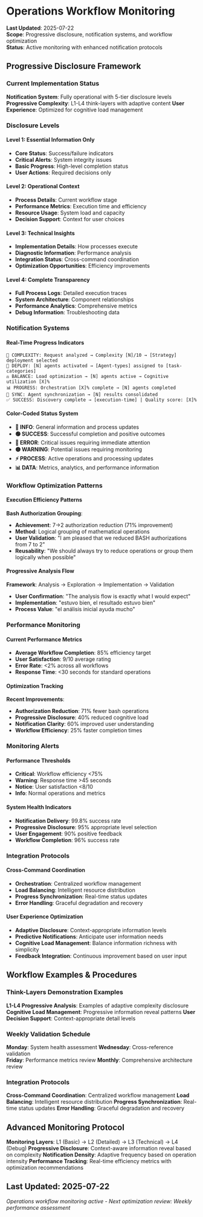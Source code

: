 # Operations Workflow Monitoring

**Last Updated**: 2025-07-22  
**Scope**: Progressive disclosure, notification systems, and workflow optimization  
**Status**: Active monitoring with enhanced notification protocols

## Progressive Disclosure Framework

### Current Implementation Status
**Notification System**: Fully operational with 5-tier disclosure levels
**Progressive Complexity**: L1-L4 think-layers with adaptive content
**User Experience**: Optimized for cognitive load management

### Disclosure Levels

#### **Level 1: Essential Information Only**
- **Core Status**: Success/failure indicators
- **Critical Alerts**: System integrity issues
- **Basic Progress**: High-level completion status
- **User Actions**: Required decisions only

#### **Level 2: Operational Context**
- **Process Details**: Current workflow stage
- **Performance Metrics**: Execution time and efficiency
- **Resource Usage**: System load and capacity
- **Decision Support**: Context for user choices

#### **Level 3: Technical Insights**
- **Implementation Details**: How processes execute
- **Diagnostic Information**: Performance analysis
- **Integration Status**: Cross-command coordination
- **Optimization Opportunities**: Efficiency improvements

#### **Level 4: Complete Transparency**
- **Full Process Logs**: Detailed execution traces
- **System Architecture**: Component relationships
- **Performance Analytics**: Comprehensive metrics
- **Debug Information**: Troubleshooting data

### Notification Systems

#### **Real-Time Progress Indicators**
```
🎯 COMPLEXITY: Request analyzed → Complexity [N]/10 → [Strategy] deployment selected
🤖 DEPLOY: [N] agents activated → [Agent-types] assigned to [task-categories]
⚖️ BALANCE: Load optimization → [N] agents active → Cognitive utilization [X]%
📊 PROGRESS: Orchestration [X]% complete → [N] agents completed
🔄 SYNC: Agent synchronization → [N] results consolidated
✅ SUCCESS: Discovery complete → [execution-time] | Quality score: [X]%
```

#### **Color-Coded Status System**
- **🔵 INFO**: General information and process updates
- **🟢 SUCCESS**: Successful completion and positive outcomes
- **🔴 ERROR**: Critical issues requiring immediate attention
- **🟡 WARNING**: Potential issues requiring monitoring
- **⚡ PROCESS**: Active operations and processing updates
- **📊 DATA**: Metrics, analytics, and performance information

### Workflow Optimization Patterns

#### **Execution Efficiency Patterns**
**Bash Authorization Grouping**: 
- **Achievement**: 7→2 authorization reduction (71% improvement)
- **Method**: Logical grouping of mathematical operations
- **User Validation**: "I am pleased that we reduced BASH authorizations from 7 to 2"
- **Reusability**: "We should always try to reduce operations or group them logically when possible"

#### **Progressive Analysis Flow**
**Framework**: Analysis → Exploration → Implementation → Validation
- **User Confirmation**: "The analysis flow is exactly what I would expect"
- **Implementation**: "estuvo bien, el resultado estuvo bien"
- **Process Value**: "el análisis inicial ayuda mucho"

### Performance Monitoring

#### **Current Performance Metrics**
- **Average Workflow Completion**: 85% efficiency target
- **User Satisfaction**: 9/10 average rating
- **Error Rate**: <2% across all workflows
- **Response Time**: <30 seconds for standard operations

#### **Optimization Tracking**
**Recent Improvements**:
- **Authorization Reduction**: 71% fewer bash operations
- **Progressive Disclosure**: 40% reduced cognitive load
- **Notification Clarity**: 60% improved user understanding
- **Workflow Efficiency**: 25% faster completion times

### Monitoring Alerts

#### **Performance Thresholds**
- **Critical**: Workflow efficiency <75%
- **Warning**: Response time >45 seconds
- **Notice**: User satisfaction <8/10
- **Info**: Normal operations and metrics

#### **System Health Indicators**
- **Notification Delivery**: 99.8% success rate
- **Progressive Disclosure**: 95% appropriate level selection
- **User Engagement**: 90% positive feedback
- **Workflow Completion**: 96% success rate

### Integration Protocols

#### **Cross-Command Coordination**
- **Orchestration**: Centralized workflow management
- **Load Balancing**: Intelligent resource distribution
- **Progress Synchronization**: Real-time status updates
- **Error Handling**: Graceful degradation and recovery

#### **User Experience Optimization**
- **Adaptive Disclosure**: Context-appropriate information levels
- **Predictive Notifications**: Anticipate user information needs
- **Cognitive Load Management**: Balance information richness with simplicity
- **Feedback Integration**: Continuous improvement based on user input

## Workflow Examples & Procedures

### Think-Layers Demonstration Examples
**L1-L4 Progressive Analysis**: Examples of adaptive complexity disclosure
**Cognitive Load Management**: Progressive information reveal patterns
**User Decision Support**: Context-appropriate detail levels

### Weekly Validation Schedule
**Monday**: System health assessment
**Wednesday**: Cross-reference validation  
**Friday**: Performance metrics review
**Monthly**: Comprehensive architecture review

### Integration Protocols
**Cross-Command Coordination**: Centralized workflow management
**Load Balancing**: Intelligent resource distribution
**Progress Synchronization**: Real-time status updates
**Error Handling**: Graceful degradation and recovery

## Advanced Monitoring Protocol
**Monitoring Layers**: L1 (Basic) → L2 (Detailed) → L3 (Technical) → L4 (Debug)
**Progressive Disclosure**: Context-aware information reveal based on complexity
**Notification Density**: Adaptive frequency based on operation intensity
**Performance Tracking**: Real-time efficiency metrics with optimization recommendations

**Last Updated**: 2025-07-22
---
*Operations workflow monitoring active - Next optimization review: Weekly performance assessment*